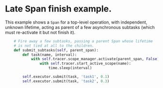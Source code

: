 # Late Span finish example.

This example shows a `Span` for a top-level operation, with independent, unknown lifetime, acting as parent of a few asynchronous subtasks (which must re-activate it but not finish it).

```python
    # Fire away a few subtasks, passing a parent Span whose lifetime
    # is not tied at all to the children.
    def submit_subtasks(self, parent_span):
        def task(name, interval):
            with self.tracer.scope_manager.activate(parent_span, False):
                with self.tracer.start_active_scope(name):
                    time.sleep(interval)

        self.executor.submit(task, 'task1', 0.1)
        self.executor.submit(task, 'task2', 0.3)
```
